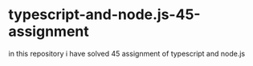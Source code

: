 # typescript-and-node.js-45-assignment
in this repository i have solved 45 assignment of typescript and node.js
